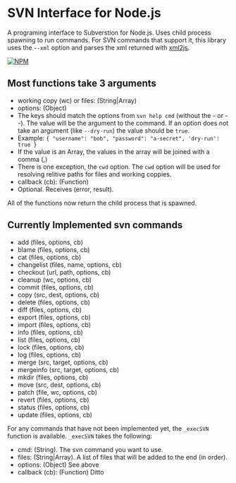 SVN Interface for Node.js
=========================

A programing interface to Subverstion for Node.js. Uses child process spawning to run commands. 
For SVN commands that support it, this library uses the `--xml` option and parses the xml returned with 
[xml2js](https://github.com/Leonidas-from-XIV/node-xml2js).

[![NPM](https://nodei.co/npm/svn-interface.png)](https://nodei.co/npm/svn-interface/)

Most functions take 3 arguments
------------------------------

 * working copy (wc) or files: (String|Array)
 * options: (Object)
  * The keys should match the options from `svn help cmd` (without the - or --). The value will be the argument to the command. If an option does not take an argument (like `--dry-run`) the value should be `true`.
  * Example: `{ "username": "bob", "password": "a-secret", 'dry-run': true }`
  * If the value is an Array, the values in the array will be joined with a comma (,)
  * There is one exception, the `cwd` option. The `cwd` option will be used for resolving relitive paths for files and working coppies.
 * callback (cb): (Function)
  * Optional. Receives (error, result). 

All of the functions now return the child process that is spawned.

Currently Implemented svn commands
----------------------------------

 * add (files, options, cb) 
 * blame (files, options, cb) 
 * cat (files, options, cb) 
 * changelist (files, name, options, cb) 
 * checkout (url, path, options, cb) 
 * cleanup (wc, options, cb) 
 * commit (files, options, cb) 
 * copy (src, dest, options, cb) 
 * delete (files, options, cb) 
 * diff (files, options, cb) 
 * export (files, options, cb) 
 * import (files, options, cb) 
 * info (files, options, cb) 
 * list (files, options, cb) 
 * lock (files, options, cb) 
 * log (files, options, cb) 
 * merge (src, target, options, cb) 
 * mergeinfo (src, target, options, cb) 
 * mkdir (files, options, cb) 
 * move (src, dest, options, cb) 
 * patch (file, wc, options, cb) 
 * revert (files, options, cb) 
 * status (files, options, cb) 
 * update (files, options, cb) 

For any commands that have not been implemented yet, the `_execSVN` function is available. `_execSVN` takes the following:
 * cmd: (String). The svn command you want to use.
 * files: (String|Array). A list of files that will be added to the end (in order).
 * options: (Object) See above
 * callback (cb): (Function) Ditto
